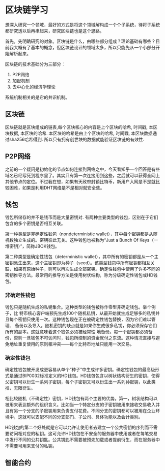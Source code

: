 # 区块链学习
想深入研究一个领域，最好的方式是将这个领域解构成一个个子系统，待将子系统都研究透以后再串起来，研究区块链也是这个思路。

首先，先明确研究的对象。区块链是什么，由哪些部分组成？理论基础有哪些？目前我大概有了基本的概念，但区块链设计的领域太多，所以只能先从一个小部分开始解析起来。

区块链的技术基础分为三部分：
1. P2P网络　　
2. 加密机制
3. 去中心化的经济学理论

系统机制相关的是它的共识机制。

## 区块链
区块链就是区块组成的链表,每个区块核心的内容是上个区块的哈希, 时间戳, 本区块数据, 本区块的哈希. 本区块的哈希是由上个区块的哈希, 时间戳, 本区块数据通过sha256哈希得到. 所以只有拥有创世块的数据就能验证区块链的有效性. 

## P2P网络
之前的一个疑问是初始化的节点如何连接到网络之中，今天看知乎一个回答是有些域名已经写死到程序里了。其实只有第一次连接用到这些，之后就可以获得全网上其他节点的定位。不过我在想，如果有天政府封锁比特币，新用户入网是不是就比较困难，如果是利用DHT网络是不是相对就安全些。

## 钱包
钱包所储存的并不是钱币而是大量密钥对. 
有两种主要类型的钱包，区别在于它们包含的多个密钥是否相互关联。

第一种类型是非确定性钱包（nondeterministic wallet），其中每个密钥都是从随机数独立生成的。密钥彼此无关。这种钱包也被称为“Just a Bunch Of Keys（一堆密钥）”，简称JBOK钱包。

第二种类型是确定性钱包（deterministic wallet），其中所有的密钥都是从一个主密钥派生出来，这个主密钥即为种子（seed）。该类型钱包中所有密钥都相互关联，如果有原始种子，则可以再次生成全部密钥。确定性钱包中使用了许多不同的密钥推导方法。最常用的推导方法是使用树状结构，称为分级确定性钱包或HD钱包。
### 非确定性钱包
钱包只是随机生成的私钥集合。这种类型的钱包被称作零型非确定钱包。举个例子，比 特币核心客户端预先生成100个随机私钥，从最开始就生成足够多的私钥并且每个密钥只使用一次。这种钱包现在正在被确定性钱包替换，因为它们难以管理、 备份以及导入。随机密钥的缺点就是如果你生成很多私钥，你必须保存它们所有的副本。这就意味着这个钱包必须被经常性 地备份。每一个密钥都必须备份，否则一旦钱包不可访问时，钱包所控制的资金就付之东流。这种情况直接与避免地址重复使用的原则相冲突——每个比特币地址只能用一次交易。
### 确定性钱包
确定性钱包被开发成更容易从单个“种子”中生成许多密钥。确定性钱包的最高级形式是通过BIP0032标准定义的HD钱包。HD钱包包含以树状结构衍生的密钥，使得父密钥可以衍生一系列子密钥，每个子密钥又可以衍生出一系列孙密钥，以此类推，无限衍生。

相比较随机（不确定性）密钥，HD钱包有两个主要的优势。第一，树状结构可以被用来表达额外的组织含义。比如当一个特定分支的子密钥被用来接收交易收入并且有另一个分支的子密钥用来负责支付花费。不同分支的密钥都可以被用在企业环境中，这就可以支配不同的分支部门、子公司、具体功能以及会计类别。

HD钱包的第二个好处就是它可以允许让使用者去建立一个公共密钥的序列而不需要访问相对应的私钥。这可允许HD钱包在不安全的服务器中使用或者在每笔交易中发行不同的公共钥匙。公共钥匙不需要被预先加载或者提前衍生，而在服务器中不需要可用来支付的私钥。

## 智能合约


